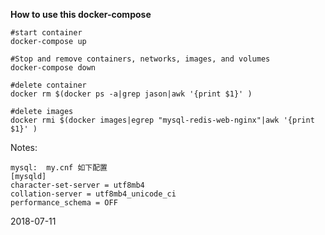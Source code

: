 **How to use this docker-compose**
  
    #start container
    docker-compose up
   
    #Stop and remove containers, networks, images, and volumes
    docker-compose down

    #delete container
    docker rm $(docker ps -a|grep jason|awk '{print $1}' )
	
    #delete images
    docker rmi $(docker images|egrep "mysql-redis-web-nginx"|awk '{print $1}' )
	
Notes:

    mysql:  my.cnf 如下配置   
    [mysqld]
    character-set-server = utf8mb4
    collation-server = utf8mb4_unicode_ci
    performance_schema = OFF
   
2018-07-11
   
